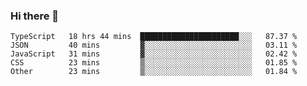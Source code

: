 ### Hi there 👋

<!--START_SECTION:waka-->

```text
TypeScript   18 hrs 44 mins  ██████████████████████░░░   87.37 %
JSON         40 mins         ▓░░░░░░░░░░░░░░░░░░░░░░░░   03.11 %
JavaScript   31 mins         ▓░░░░░░░░░░░░░░░░░░░░░░░░   02.42 %
CSS          23 mins         ▒░░░░░░░░░░░░░░░░░░░░░░░░   01.85 %
Other        23 mins         ▒░░░░░░░░░░░░░░░░░░░░░░░░   01.84 %
```

<!--END_SECTION:waka-->

